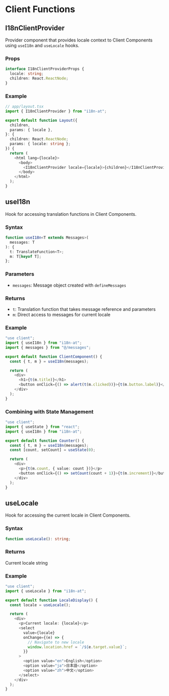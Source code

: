 # Client Functions

## I18nClientProvider

Provider component that provides locale context to Client Components using `useI18n` and `useLocale` hooks.

### Props

```typescript
interface I18nClientProviderProps {
  locale: string;
  children: React.ReactNode;
}
```

### Example

```typescript
// app/layout.tsx
import { I18nClientProvider } from "i18n-at";

export default function Layout({
  children,
  params: { locale },
}: {
  children: React.ReactNode;
  params: { locale: string };
}) {
  return (
    <html lang={locale}>
      <body>
        <I18nClientProvider locale={locale}>{children}</I18nClientProvider>
      </body>
    </html>
  );
}
```

## useI18n

Hook for accessing translation functions in Client Components.

### Syntax

```typescript
function useI18n<T extends Messages>(
  messages: T
): {
  t: TranslateFunction<T>;
  m: T[keyof T];
};
```

### Parameters

- `messages`: Message object created with `defineMessages`

### Returns

- `t`: Translation function that takes message reference and parameters
- `m`: Direct access to messages for current locale

### Example

```typescript
"use client";
import { useI18n } from "i18n-at";
import { messages } from "@/messages";

export default function ClientComponent() {
  const { t, m } = useI18n(messages);

  return (
    <div>
      <h1>{t(m.title)}</h1>
      <button onClick={() => alert(t(m.clicked))}>{t(m.button.label)}</button>
    </div>
  );
}
```

### Combining with State Management

```typescript
"use client";
import { useState } from "react";
import { useI18n } from "i18n-at";

export default function Counter() {
  const { t, m } = useI18n(messages);
  const [count, setCount] = useState(0);

  return (
    <div>
      <p>{t(m.count, { value: count })}</p>
      <button onClick={() => setCount(count + 1)}>{t(m.increment)}</button>
    </div>
  );
}
```

## useLocale

Hook for accessing the current locale in Client Components.

### Syntax

```typescript
function useLocale(): string;
```

### Returns

Current locale string

### Example

```typescript
"use client";
import { useLocale } from "i18n-at";

export default function LocaleDisplay() {
  const locale = useLocale();

  return (
    <div>
      <p>Current locale: {locale}</p>
      <select
        value={locale}
        onChange={(e) => {
          // Navigate to new locale
          window.location.href = `/${e.target.value}`;
        }}
      >
        <option value="en">English</option>
        <option value="ja">日本語</option>
        <option value="zh">中文</option>
      </select>
    </div>
  );
}
```

